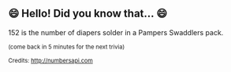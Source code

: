 ## 😄 Hello! Did you know that... 😄
152 is the number of diapers solder in a Pampers Swaddlers pack.

<sup>(come back in 5 minutes for the next trivia)</sup>


<sup>Credits: http://numbersapi.com</sup>

